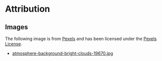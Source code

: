 # Attribution

## Images

The following image is from [Pexels](https://pexels.com) and has been licensed under the [Pexels License](https://www.pexels.com/photo-license/).

* [atmosphere-background-bright-clouds-19670.jpg](https://www.pexels.com/photo/atmosphere-background-bright-clouds-19670/)
